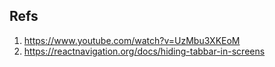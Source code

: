 ## Refs
1. https://www.youtube.com/watch?v=UzMbu3XKEoM
2. https://reactnavigation.org/docs/hiding-tabbar-in-screens